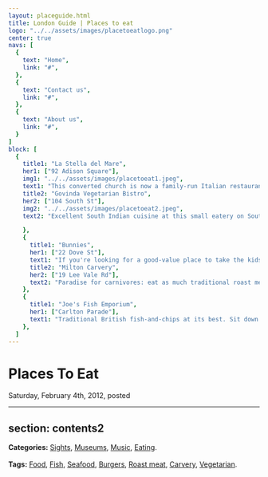 ```yaml
---
layout: placeguide.html
title: London Guide | Places to eat
logo: "../../assets/images/placetoeatlogo.png"
center: true
navs: [
  {
    text: "Home",
    link: "#",
  },
  {
    text: "Contact us",
    link: "#",
  },
  {
    text: "About us",
    link: "#",
  }
]
block: [
  {
    title1: "La Stella del Mare",
    her1: ["92 Adison Square"],
    img1: "../../assets/images/placetoeat1.jpeg",
    text1: "This converted church is now a family-run Italian restaurant. The menu offers everything you would expect. The food is good, the staff are friendly and the service is impeccable. Try the fish courses- but don't expect the bill to be less than £35 a head, excluding drinks. Closed Thursday.",
    title2: "Govinda Vegetarian Bistro",
    her2: ["104 South St"],
    img2: "../../assets/images/placetoeat2.jpeg",
    text2: "Excellent South Indian cuisine at this small eatery on South Street. The spinach curry is truly spectacular! Expect to pay about £12 a head, but bring your own wine because they don't have a liquor licence.",

    },
    {
      title1: "Bunnies",
      her1: ["22 Dove St"],
      text1: "If you're looking for a good-value place to take the kids for a decent burger meal, then this is the place. However, it's very different from the standard McD fare. It's not a chain, and the meals are prepared to order. The burgers are big, and meaty. The salads are fresh. And at about £8 a head, you can't complain about the bill, either! Open for lunch and dinner Tuesday to Sunday.",
      title2: "Milton Carvery",
      her2: ["19 Lee Vale Rd"],
      text2: "Paradise for carnivores: eat as much traditional roast meat, potatoes and vegetables as you want at this carve-and-come-again locale, and at £15.99 a head it's good value. There's also a salad buffet, and several meat-free options. Great for families- there's a playroom where the kids can chill out while the grown-ups linger over coffee.",
    },
    {
      title1: "Joe's Fish Emporium",
      her1: ["Carlton Parade"],
      text1: "Traditional British fish-and-chips at its best. Sit down or take out. Closed Monday.",
    },
  ]
---
```


# Places To Eat

Saturday, February 4th, 2012, posted

---
section: contents2
---

**Categories:** [Sights](#), [Museums](#), [Music](#), [Eating](#).<br><br>
**Tags:** [Food](#), [Fish](#), [Seafood](#), [Burgers](#), [Roast meat](#), [Carvery](#), [Vegetarian](#).
